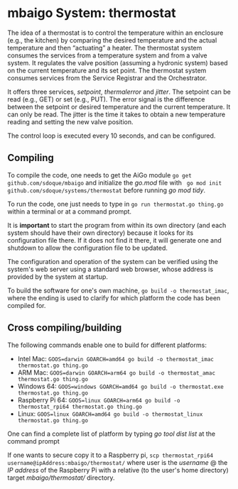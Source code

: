 # mbaigo System: thermostat

The idea of a thermostat is to control the temperature within an enclosure (e.g., the kitchen) by comparing the desired temperature and the actual temperature and then “actuating” a heater.
The thermostat system consumes the services from a temperature system and from a valve system.
It regulates the valve position (assuming a hydronic system) based on the current temperature and its set point.
The thermostat system consumes services from the Service Registrar and the Orchestrator.

It offers three services, *setpoint*, *thermalerror* and *jitter*. The setpoint can be read (e.g., GET) or set (e.g., PUT). The error signal is the difference between the setpoint or desired temperature and the current temperature. It can only be read. The jitter is the time it takes to obtain a new temperature reading and setting the new valve position.

The control loop is executed every 10 seconds, and can be configured.

## Compiling
To compile the code, one needs to get the AiGo module
```go get github.com/sdoque/mbaigo```
and initialize the *go.mod* file with ``` go mod init github.com/sdoque/systems/thermostat``` before running *go mod tidy*.

To run the code, one just needs to type in ```go run thermostat.go thing.go``` within a terminal or at a command prompt.

It is **important** to start the program from within its own directory (and each system should have their own directory) because it looks for its configuration file there. If it does not find it there, it will generate one and shutdown to allow the configuration file to be updated.

The configuration and operation of the system can be verified using the system's web server using a standard web browser, whose address is provided by the system at startup.

To build the software for one's own machine,
```go build -o thermostat_imac```, where the ending is used to clarify for which platform the code has been compiled for.


## Cross compiling/building
The following commands enable one to build for different platforms:
- Intel Mac:  ```GOOS=darwin GOARCH=amd64 go build -o thermostat_imac thermostat.go thing.go```
- ARM Mac: ```GOOS=darwin GOARCH=arm64 go build -o thermostat_amac thermostat.go thing.go```
- Windows 64: ```GOOS=windows GOARCH=amd64 go build -o thermostat.exe thermostat.go thing.go```
- Raspberry Pi 64: ```GOOS=linux GOARCH=arm64 go build -o thermostat_rpi64 thermostat.go thing.go```
- Linux: ```GOOS=linux GOARCH=amd64 go build -o thermostat_linux thermostat.go thing.go```

One can find a complete list of platform by typing *‌go tool dist list* at the command prompt

If one wants to secure copy it to a Raspberry pi,
`scp thermostat_rpi64 username@ipAddress:mbaigo/thermostat/` where user is the *username* @ the *IP address* of the Raspberry Pi with a relative (to the user's home directory) target *mbaigo/thermostat/* directory.